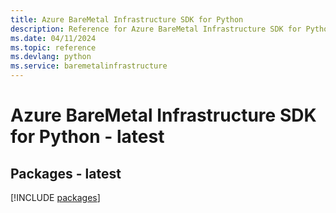 ```yaml
---
title: Azure BareMetal Infrastructure SDK for Python
description: Reference for Azure BareMetal Infrastructure SDK for Python
ms.date: 04/11/2024
ms.topic: reference
ms.devlang: python
ms.service: baremetalinfrastructure
---
```

# Azure BareMetal Infrastructure SDK for Python - latest
## Packages - latest
[!INCLUDE [packages](baremetal-infrastructure-index.md)]